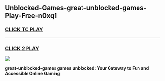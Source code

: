 
## Unblocked-Games-great-unblocked-games-Play-Free-n0xq1
<h3>
<a href="https://premium76.site?title=great-unblocked-games&ref=23A">CLICK TO PLAY</a></h3>
<hr>

<h3>
<a href="https://premium76.site?title=great-unblocked-games&ref=23A">CLICK 2 PLAY</a>
  
</h3>

<a href="https://premium76.site?title=great-unblocked-games&ref=23A"><img src="https://clearcache.store/games.png"></a>


**great-unblocked-games games unblocked: Your Gateway to Fun and Accessible Online Gaming**
